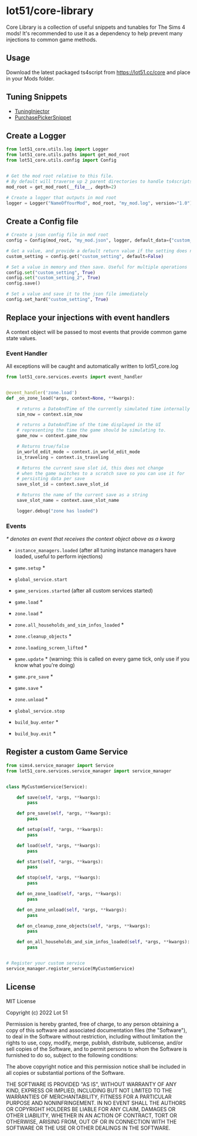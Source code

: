 # lot51/core-library

Core Library is a collection of useful snippets and tunables for The Sims 4 mods! It's recommended to use it as a dependency to help prevent many injections to common game methods.

## Usage

Download the latest packaged ts4script from https://lot51.cc/core and place in your Mods folder.

## Tuning Snippets

- [TuningInjector](https://lot51.cc/tdesc/Contrib/TuningInjector.tdesc)
- [PurchasePickerSnippet](https://lot51.cc/tdesc/Contrib/PurchasePickerSnippet.tdesc)

## Create a Logger

```py
from lot51_core.utils.log import Logger
from lot51_core.utils.paths import get_mod_root
from lot51_core.utils.config import Config


# Get the mod root relative to this file.
# By default will traverse up 2 parent directories to handle ts4scripts
mod_root = get_mod_root(__file__, depth=2)

# Create a logger that outputs in mod root
logger = Logger("NameOfYourMod", mod_root, "my_mod.log", version="1.0")
```

## Create a Config file

```py
# Create a json config file in mod root
config = Config(mod_root, "my_mod.json", logger, default_data={"custom_setting": False})

# Get a value, and provide a default return value if the setting does not exist
custom_setting = config.get("custom_setting", default=False)

# Set a value in memory and then save. Useful for multiple operations
config.set("custom_setting", True)
config.set("custom_setting_2", True)
config.save()

# Set a value and save it to the json file immediately
config.set_hard("custom_setting", True)
```

## Replace your injections with event handlers

A context object will be passed to most events that provide common game state values.

### Event Handler

All exceptions will be caught and automatically written to lot51_core.log

```py
from lot51_core.services.events import event_handler


@event_handler('zone.load')
def _on_zone_load(*args, context=None, **kwargs):

    # returns a DateAndTime of the currently simulated time internally
    sim_now = context.sim_now

    # returns a DateAndTime of the time displayed in the UI
    # representing the time the game should be simulating to.
    game_now = context.game_now

    # Returns true/false
    in_world_edit_mode = context.in_world_edit_mode
    is_traveling = context.is_traveling

    # Returns the current save slot id, this does not change
    # when the game switches to a scratch save so you can use it for
    # persisting data per save
    save_slot_id = context.save_slot_id

    # Returns the name of the current save as a string
    save_slot_name = context.save_slot_name

    logger.debug("zone has loaded")
```


### Events
 
*\* denotes an event that receives the context object above as a kwarg*

- `instance_managers.loaded` (after all tuning instance managers have loaded, useful to perform injections)
- `game.setup` *
- `global_service.start`
- `game_services.started` (after all custom services started)
- `game.load` *
- `zone.load` *
- `zone.all_households_and_sim_infos_loaded` *
- `zone.cleanup_objects` *
- `zone.loading_screen_lifted` *
- `game.update` * (warning: this is called on every game tick, only use if you know what you're doing)
- `game.pre_save` *
- `game.save` *
- `zone.unload` *
- `global_service.stop`

- `build_buy.enter` *
- `build_buy.exit` *

## Register a custom Game Service

```py
from sims4.service_manager import Service
from lot51_core.services.service_manager import service_manager


class MyCustomService(Service):

    def save(self, *args, **kwargs):
        pass

    def pre_save(self, *args, **kwargs):
        pass

    def setup(self, *args, **kwargs):
        pass

    def load(self, *args, **kwargs):
        pass

    def start(self, *args, **kwargs):
        pass

    def stop(self, *args, **kwargs):
        pass

    def on_zone_load(self, *args, **kwargs):
        pass

    def on_zone_unload(self, *args, **kwargs):
        pass

    def on_cleanup_zone_objects(self, *args, **kwargs):
        pass

    def on_all_households_and_sim_infos_loaded(self, *args, **kwargs):
        pass


# Register your custom service
service_manager.register_service(MyCustomService)
```

## License

MIT License

Copyright (c) 2022 Lot 51

Permission is hereby granted, free of charge, to any person obtaining a copy
of this software and associated documentation files (the "Software"), to deal
in the Software without restriction, including without limitation the rights
to use, copy, modify, merge, publish, distribute, sublicense, and/or sell
copies of the Software, and to permit persons to whom the Software is
furnished to do so, subject to the following conditions:

The above copyright notice and this permission notice shall be included in all
copies or substantial portions of the Software.

THE SOFTWARE IS PROVIDED "AS IS", WITHOUT WARRANTY OF ANY KIND, EXPRESS OR
IMPLIED, INCLUDING BUT NOT LIMITED TO THE WARRANTIES OF MERCHANTABILITY,
FITNESS FOR A PARTICULAR PURPOSE AND NONINFRINGEMENT. IN NO EVENT SHALL THE
AUTHORS OR COPYRIGHT HOLDERS BE LIABLE FOR ANY CLAIM, DAMAGES OR OTHER
LIABILITY, WHETHER IN AN ACTION OF CONTRACT, TORT OR OTHERWISE, ARISING FROM,
OUT OF OR IN CONNECTION WITH THE SOFTWARE OR THE USE OR OTHER DEALINGS IN THE
SOFTWARE.
